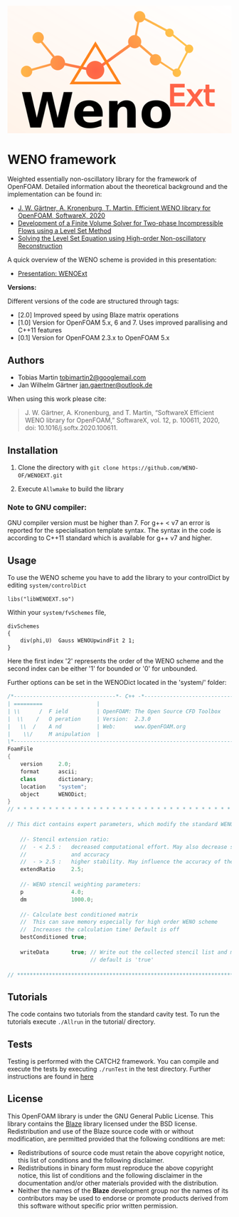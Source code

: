 ![](documentation/WENOLogo.png)


# WENO framework

Weighted essentially non-oscillatory library for the framework of OpenFOAM.
Detailed information about the theoretical background and the implementation can 
be found in:

 * [J. W. Gärtner, A. Kronenburg, T. Martin, Efficient WENO library for OpenFOAM, SoftwareX, 2020](./documentation/Gaertner2020.pdf)
 * [Development of a Finite Volume Solver for Two-phase Incompressible Flows using a Level Set Method](./documentation/Martin_Development_of_a_Finite_Volume_Solver_for_Two-phase_Incompressible_Flows_using_a_Level_Set_Method.pdf)
 * [Solving the Level Set Equation using High-order Non-oscillatory Reconstruction](./documentation/Martin_Solving_the_Level_Set_Equation_using_High-order_Non-oscillatory_Reconstruction.pdf)

A quick overview of the WENO scheme is provided in this presentation:

 * [Presentation: WENOExt](./documentation/WENO-Presentation.pdf)

**Versions:**

Different versions of the code are structured through tags:

 * [2.0] Improved speed by using Blaze matrix operations
 * [1.0] Version for OpenFOAM 5.x, 6 and 7.
             Uses improved parallising and C++11 features 
 * [0.1] Version for OpenFOAM 2.3.x to OpenFOAM 5.x 

## Authors

 * Tobias Martin <tobimartin2@googlemail.com>
 * Jan Wilhelm Gärtner <jan.gaertner@outlook.de>

When using this work please cite:
> J. W. Gärtner, A. Kronenburg, and T. Martin, “SoftwareX Efficient WENO library for OpenFOAM,” SoftwareX, vol. 12, p. 100611, 2020, doi: 10.1016/j.softx.2020.100611.

## Installation

1. Clone the directory with
    `git clone https://github.com/WENO-OF/WENOEXT.git`

2. Execute `Allwmake` to build the library


### Note to GNU compiler:

GNU compiler version must be higher than 7. For g++ < v7 an error is reported for 
the specialisation template syntax. 
The syntax in the code is according to C++11 standard which is available for g++ v7 and higher. 
 

## Usage

To use the WENO scheme you have to add the library to your controlDict by editing `system/controlDict`

    libs("libWENOEXT.so")

Within your `system/fvSchemes` file,

    divSchemes
    {
    	div(phi,U) 	Gauss WENOUpwindFit 2 1;
    }

Here the first index '2' represents the order of the WENO scheme and the second index can be either
'1' for bounded or '0' for unbounded.

Further options can be set in the WENODict located in the 'system/' folder:

```C++
/*--------------------------------*- C++ -*----------------------------------*\
| =========                 |                                                 |
| \\      /  F ield         | OpenFOAM: The Open Source CFD Toolbox           |
|  \\    /   O peration     | Version:  2.3.0                                 |
|   \\  /    A nd           | Web:      www.OpenFOAM.org                      |
|    \\/     M anipulation  |                                                 |
\*---------------------------------------------------------------------------*/
FoamFile
{
    version     2.0;
    format      ascii;
    class       dictionary;
    location    "system";
    object      WENODict;
}
// * * * * * * * * * * * * * * * * * * * * * * * * * * * * * * * * * * * * * //
 
// This dict contains expert parameters, which modify the standard WENO scheme.

    //- Stencil extension ratio:
    //  - < 2.5 :   decreased computational effort. May also decrease stability
    //              and accuracy
    //  - > 2.5 :   higher stability. May influence the accuracy of the SVD
    extendRatio     2.5;

    //- WENO stencil weighting parameters:
    p               4.0;
    dm              1000.0;

    //- Calculate best conditioned matrix
    //  This can save memory especially for high order WENO scheme
    //  Increases the calculation time! Default is off
    bestConditioned true;
    
    writeData       true; // Write out the collected stencil list and matrix data
                          // default is 'true' 

// ************************************************************************* /
```

## Tutorials

The code contains two tutorials from the standard cavity test. 
To run the tutorials execute `./Allrun` in the tutorial/ directory.

## Tests

Testing is performed with the CATCH2 framework. You can compile and execute the tests
by executing `./runTest` in the test directory. Further instructions are found in [here](tests/TestInstructions.md) 


## License 

This OpenFOAM library is under the GNU General Public License. This library contains the [Blaze](https://bitbucket.org/blaze-lib/blaze/src/master/) library licensed under the BSD license. 
Redistribution and use of the Blaze source code with or without modification, are permitted provided that the following conditions are met:

  * Redistributions of source code must retain the above copyright notice, this list of conditions and the following disclaimer.
  * Redistributions in binary form must reproduce the above copyright notice, this list of conditions and the following disclaimer in the documentation and/or other materials provided with the distribution.
  * Neither the names of the **Blaze** development group nor the names of its contributors may be used to endorse or promote products derived from this software without specific prior written permission.



